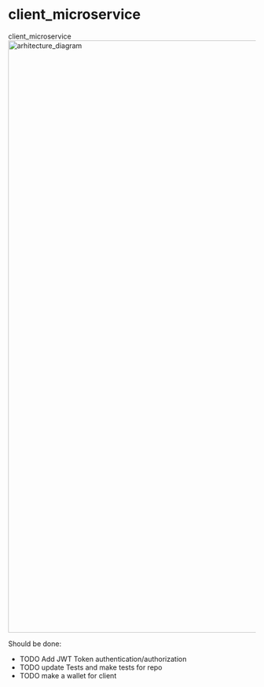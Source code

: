# client_microservice
client_microservice
<img width="1204" alt="arhitecture_diagram" src="https://github.com/AleksaPancic/client_microservice/assets/35733741/06d297d0-2050-4caa-8d13-cb660e96012d">


Should be done:
- TODO Add JWT Token authentication/authorization
- TODO update Tests and make tests for repo
- TODO make a wallet for client